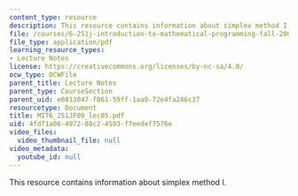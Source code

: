 ```yaml
---
content_type: resource
description: This resource contains information about simplex method I.
file: /courses/6-251j-introduction-to-mathematical-programming-fall-2009/4fdf1a06497288c24593f7eedef7576e_MIT6_251JF09_lec05.pdf
file_type: application/pdf
learning_resource_types:
- Lecture Notes
license: https://creativecommons.org/licenses/by-nc-sa/4.0/
ocw_type: OCWFile
parent_title: Lecture Notes
parent_type: CourseSection
parent_uid: e0813047-f861-59ff-1aa0-72e4fa246c37
resourcetype: Document
title: MIT6_251JF09_lec05.pdf
uid: 4fdf1a06-4972-88c2-4593-f7eedef7576e
video_files:
  video_thumbnail_file: null
video_metadata:
  youtube_id: null
---
```

This resource contains information about simplex method I.